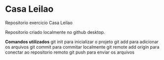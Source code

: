 # Casa Leilao
 Repositorio exercicio Casa Leilao

Repositorio criado localmente no github desktop. 

**Comandos utilizados** 
git init para inicializar o projeto 
git add para adicionar os arquivos 
git commit para commitar localmente 
git remote add origin para conectar ao repositorio remoto 
git push para enviar os arquivos 